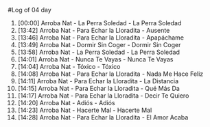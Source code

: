 #Log of 04 day

1. [00:00] Arroba Nat - La Perra Soledad - La Perra Soledad
1. [13:42] Arroba Nat - Para Echar la Lloradita - Ausente
1. [13:46] Arroba Nat - Para Echar la Lloradita - Apapáchame
1. [13:49] Arroba Nat - Dormir Sin Coger - Dormir Sin Coger
1. [13:58] Arroba Nat - La Perra Soledad - La Perra Soledad
1. [14:01] Arroba Nat - Nunca Te Vayas - Nunca Te Vayas
1. [14:04] Arroba Nat - Tóxico - Tóxico
1. [14:08] Arroba Nat - Para Echar la Lloradita - Nada Me Hace Feliz
1. [14:11] Arroba Nat - Para Echar la Lloradita - La Distancia
1. [14:15] Arroba Nat - Para Echar la Lloradita - Qué Más Da
1. [14:17] Arroba Nat - Para Echar la Lloradita - Decir Te Quiero
1. [14:20] Arroba Nat - Adiós - Adiós
1. [14:23] Arroba Nat - Hacerte Mal - Hacerte Mal
1. [14:28] Arroba Nat - Para Echar la Lloradita - El Amor Acaba
